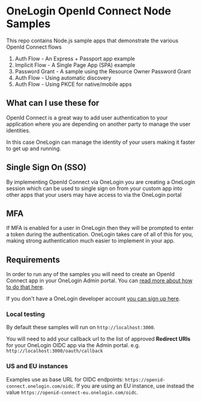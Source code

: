 # OneLogin OpenId Connect Node Samples

This repo contains Node.js sample apps that demonstrate the various OpenId Connect flows

1. Auth Flow - An Express + Passport app example
2. Implicit Flow - A Single Page App (SPA) example
3. Password Grant - A sample using the Resource Owner Password Grant
4. Auth Flow - Using automatic discovery
5. Auth Flow - Using PKCE for native/mobile apps

## What can I use these for
OpenId Connect is a great way to add user authentication to your application
where you are depending on another party to manage the user identities.

In this case OneLogin can manage the identity of your users making it
faster to get up and running.

## Single Sign On (SSO)
By implementing OpenId Connect via OneLogin you are creating a OneLogin
session which can be used to single sign on from your custom app
into other apps that your users may have access to via the OneLogin portal

## MFA
If MFA is enabled for a user in OneLogin then they will be prompted to
enter a token during the authentication. OneLogin takes care of all of this
for you, making strong authentication much easier to implement in your app.

## Requirements
In order to run any of the samples you will need to create an OpenId Connect
app in your OneLogin Admin portal. You can [read more about how to do that here](https://developers.onelogin.com/openid-connect/connect-to-onelogin).

If you don't have a OneLogin developer account [you can sign up here](https://www.onelogin.com/developer-signup).

### Local testing
By default these samples will run on `http://localhost:3000`.

You will need to add your callback url to the list of approved **Redirect URIs** for your OneLogin OIDC app via the Admin portal. e.g. `http://localhost:3000/oauth/callback`

### US and EU instances ###

Examples use as base URL for OIDC endpoints: `https://openid-connect.onelogin.com/oidc`. If you are using an EU instance, use instead the value `https://openid-connect-eu.onelogin.com/oidc`.
